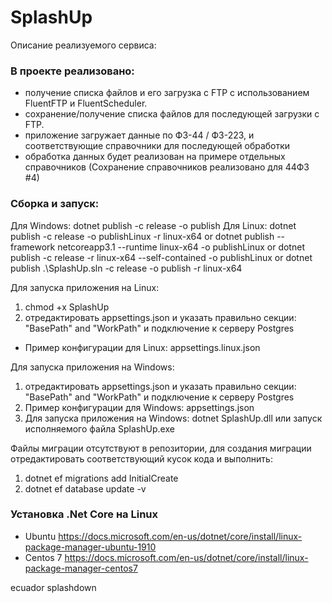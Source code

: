 # SplashUp
Описание реализуемого сервиса:

### В проекте реализовано:
- получение списка файлов и его загрузка с FTP с использованием FluentFTP и FluentScheduler.
- сохранение/получение списка файлов для последующей загрузки с FTP.
- приложение загружает данные по ФЗ-44 / ФЗ-223, и соответствующие справочники для последующей обработки
- обработка данных будет реализован на примере отдельных справочников (Сохранение справочников реализовано для 44ФЗ #4)


### Сборка и запуск: 
Для Windows:
dotnet publish -c release -o publish
Для Linux:
dotnet publish -c release -o publishLinux -r linux-x64
or 
dotnet publish --framework netcoreapp3.1 --runtime linux-x64 -o publishLinux 
or 
dotnet publish -c release -r linux-x64 --self-contained -o publishLinux 
or
dotnet publish .\SplashUp.sln -c release -o publish -r linux-x64

Для запуска приложения на Linux: 
1) chmod +x SplashUp
2) отредактировать appsettings.json и указать правильно секции: "BasePath" and "WorkPath" и подключение к серверу Postgres
- Пример конфигурации для Linux: appsettings.linux.json

Для запуска приложения на Windows: 
1) отредактировать appsettings.json и указать правильно секции: "BasePath" and "WorkPath" и подключение к серверу Postgres
2) Пример конфигурации для  Windows: appsettings.json 
3) Для запуска приложения на Windows: 
dotnet SplashUp.dll или запуск исполняемого файла SplashUp.exe


Файлы миграции отсутствуют в репозитории, для создания миграции отредактировать соответствующий кусок кода и выполнить: 
1) dotnet ef migrations add InitialCreate
2) dotnet ef database update -v

### Установка .Net Core на Linux 
- Ubuntu https://docs.microsoft.com/en-us/dotnet/core/install/linux-package-manager-ubuntu-1910
- Centos 7 https://docs.microsoft.com/en-us/dotnet/core/install/linux-package-manager-centos7

ecuador splashdown

